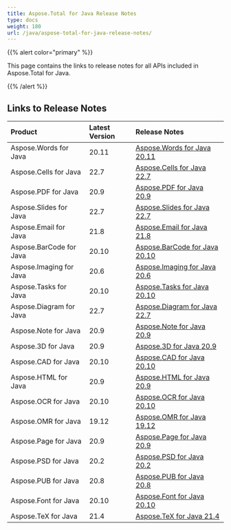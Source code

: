 ```yaml
---
title: Aspose.Total for Java Release Notes
type: docs
weight: 180
url: /java/aspose-total-for-java-release-notes/
---
```


{{% alert color="primary" %}}

This page contains the links to release notes for all APIs included in Aspose.Total for Java.

{{% /alert %}}

## **Links to Release Notes**

|**Product**|**Latest Version**|**Release Notes**|
| :- | :- | :- |
|Aspose.Words for Java|20.11|[Aspose.Words for Java 20.11](/words/java/aspose-words-for-java-20-11-release-notes/)|
|Aspose.Cells for Java|22.7|[Aspose.Cells for Java 22.7](/cells/java/aspose-cells-for-java-22-7-release-notes/)|
|Aspose.PDF for Java|20.9|[Aspose.PDF for Java 20.9](/pdf/java/aspose-pdf-for-java-20-9-release-notes/)|
|Aspose.Slides for Java|22.7|[Aspose.Slides for Java 22.7](/slides/java/aspose-slides-for-java-22-7-release-notes/)|
|Aspose.Email for Java|21.8|[Aspose.Email for Java 21.8](/email/java/aspose-email-for-java-21-8-release-notes/)|
|Aspose.BarCode for Java|20.10|[Aspose.BarCode for Java 20.10](/barcode/java/aspose-barcode-for-java-20-10-release-notes/)|
|Aspose.Imaging for Java|20.6|[Aspose.Imaging for Java 20.6](/imaging/java/aspose-imaging-for-java-20-6-release-notes/)|
|Aspose.Tasks for Java|20.10|[Aspose.Tasks for Java 20.10](/tasks/java/aspose-tasks-for-java-20-10-release-notes/)|
|Aspose.Diagram for Java|22.7|[Aspose.Diagram for Java 22.7](/diagram/java/aspose-diagram-for-java-22-7-release-notes/)|
|Aspose.Note for Java|20.9|[Aspose.Note for Java 20.9](/note/java/aspose-note-for-java-20-9-release-notes/)|
|Aspose.3D for Java|20.9|[Aspose.3D for Java 20.9](/3d/java/aspose-3d-for-java-20-9-release-notes/)|
|Aspose.CAD for Java|20.10|[Aspose.CAD for Java 20.10](/cad/java/aspose-cad-for-java-20-10-release-notes/)|
|Aspose.HTML for Java|20.9|[Aspose.HTML for Java 20.9](/html/java/aspose-html-for-java-20-9-release-notes/)|
|Aspose.OCR for Java|20.10|[Aspose.OCR for Java 20.10](/ocr/java/aspose-ocr-for-java-20-10-release-notes/)|
|Aspose.OMR for Java|19.12|[Aspose.OMR for Java 19.12](/omr/java/aspose-omr-for-java-19-12-release-notes/)|
|Aspose.Page for Java|20.9|[Aspose.Page for Java 20.9](/page/java/aspose-page-for-java-20-9-release-notes/)|
|Aspose.PSD for Java|20.2|[Aspose.PSD for Java 20.2](/psd/java/aspose-psd-for-java-20-2-release-notes/)|
|Aspose.PUB for Java|20.8|[Aspose.PUB for Java 20.8](/pub/java/aspose-pub-for-java-20-8-release-notes/)|
|Aspose.Font for Java|20.10|[Aspose.Font for Java 20.10](/font/java/aspose-font-for-java-20-10-release-notes/)|
|Aspose.TeX for Java|21.4|[Aspose.TeX for Java 21.4](/tex/java/aspose-tex-for-java-21-4-release-notes/)|
